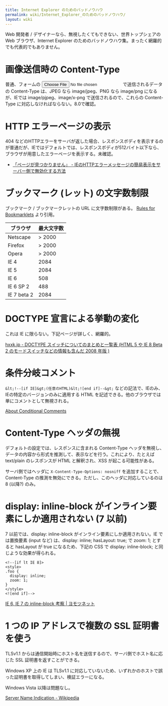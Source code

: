 ```yaml
---
title: Internet Explorer のためのバッドノウハウ
permalink: wiki/Internet_Explorer_のためのバッドノウハウ/
layout: wiki
---
```


Web 開発者 / デザイナーなら、無視したくてもできない、世界トップシェアの
Web ブラウザ、Internet Explorer
のためのバッドノウハウ集。まったく網羅的でも代表的でもありません。

画像送信時の Content-Type
=========================

普通、フォームの <input type="file" /> で送信されるデータの Content-Type
は、JPEG なら image/jpeg、PNG なら image/png になるが、IEでは
image/pjpeg、image/x-png で送信されるので、これらの Content-Type
に対応しなければならない。8.0で確認。

HTTP エラーページの表示
=======================

404
などのHTTPエラーをサーバが返した場合、レスポンスボディを表示するのが普通だが、IEではデフォルトでは、レスポンスボディが512バイト以下なら、ブラウザが用意したエラーページを表示する。未確認。

-   [「ページが見つかりません」 -
    IEのHTTPエラーメッセージの簡易表示をサーバー側で無効化する方法](http://neta.ywcafe.net/000558.html)

ブックマーク (レット) の文字数制限
==================================

ブックマーク / ブックマークレットの URL に文字数制限がある。 [Rules for
Bookmarklets](http://subsimple.com/bookmarklets/rules.asp) より引用。

|ブラウザ|最大文字数|
|--------|----------|
|Netscape|\> 2000|
|Firefox|\> 2000|
|Opera|\> 2000|
|IE 4|2084|
|IE 5|2084|
|IE 6|508|
|IE 6 SP 2|488|
|IE 7 beta 2|2084|

DOCTYPE 宣言による挙動の変化
============================

これは IE に限らない。下記ページが詳しく、網羅的。

[hxxk.jp - DOCTYPE スイッチについてのまとめと一覧表 (HTML 5 や IE 8 Beta
2 のモードスイッチなどの情報も含んだ 2008 年版
)](http://hxxk.jp/2008/09/29/0118)

条件分岐コメント
================

`&lt;!--[if IE]&gt;(任意のHTML)&lt;![end if]--&gt;`
などの記法で、IEのみ、IEの特定のバージョンのみに適用する HTML
を記述できる。他のブラウザでは単にコメントとして無視される。

[About Conditional
Comments](http://msdn.microsoft.com/en-us/library/ms537512(v=vs.85).aspx)

Content-Type ヘッダの無視
=========================

デフォルトの設定では、レスポンスに含まれる Content-Type
ヘッダを無視し、データの内容から形式を推測して、表示などを行う。これにより、たとえば
text/plain のレスポンスが HTML と解釈され、XSS が起こる可能性がある。

サーバ側ではヘッダに `X-Content-Type-Options: nosniff`
を追加することで、Content-Type
の推測を無効にできる。ただし、このヘッダに対応しているのは 8 (以降?)
のみ。

display: inline-block がインライン要素にしか適用されない (7 以前)
=================================================================

7 以前では、display: inline-block がインライン要素にしか適用されない。IE
では置換要素 (input など) は、display: inline; hasLayout: true; で zoom:
1; とすると hasLayout が true になるため、下記の CSS で display:
inline-block; と同じような効果が得られる。

``` {.html4strict}
<!--[if lt IE 8]>
<style>
.foo {
  display: inline;
  zoom: 1;
}
</style>
<![end if]-->
```

[IE 6, IE 7 の inline-block 考察 |
ヨモツネット](http://www.yomotsu.net/wp/?p=390)

1 つの IP アドレスで複数の SSL 証明書を使う
===========================================

TLSv1.1
からは通信開始時にホスト名を送信するので、サーバ側でホスト名に応じた SSL
証明書を返すことができる。

Windows XP 上の IE は TLSv1.1
に対応していないため、いずれかのホストで誤った証明書を取得してしまい、検証エラーになる。

Windows Vista 以降は問題なし。

[Server Name Indication -
Wikipedia](https://ja.wikipedia.org/wiki/Server_Name_Indication)

